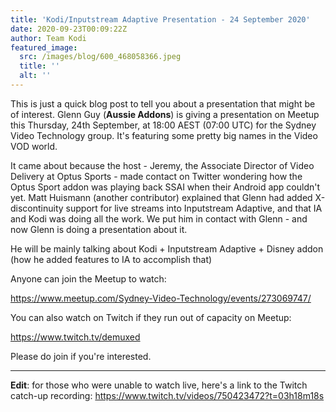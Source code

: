 ```yaml
---
title: 'Kodi/Inputstream Adaptive Presentation - 24 September 2020'
date: 2020-09-23T00:09:22Z
author: Team Kodi
featured_image:
  src: /images/blog/600_468058366.jpeg
  title: ''
  alt: ''
---
```

This is just a quick blog post to tell you about a presentation that might be of interest. Glenn Guy (**Aussie Addons**) is giving a presentation on Meetup this Thursday, 24th September, at 18:00 AEST (07:00 UTC) for the Sydney Video Technology group. It's featuring some pretty big names in the Video VOD world.

 It came about because the host - Jeremy, the Associate Director of Video Delivery at Optus Sports - made contact on Twitter wondering how the Optus Sport addon was playing back SSAI when their Android app couldn't yet. Matt Huismann (another contributor) explained that Glenn had added X-discontinuity support for live streams into Inputstream Adaptive, and that IA and Kodi was doing all the work. We put him in contact with Glenn - and now Glenn is doing a presentation about it.

 He will be mainly talking about Kodi + Inputstream Adaptive + Disney addon (how he added features to IA to accomplish that)

 Anyone can join the Meetup to watch:

 <https://www.meetup.com/Sydney-Video-Technology/events/273069747/>

 You can also watch on Twitch if they run out of capacity on Meetup:

 <https://www.twitch.tv/demuxed>

 Please do join if you're interested.

 ----

 **Edit**: for those who were unable to watch live, here's a link to the Twitch catch-up recording: <https://www.twitch.tv/videos/750423472?t=03h18m18s>

 